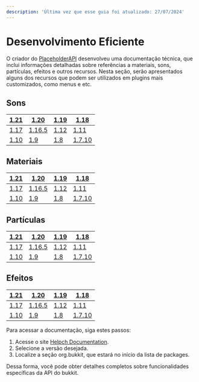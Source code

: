 ```yaml
---
description: 'Última vez que esse guia foi atualizado: 27/07/2024'
---
```


# Desenvolvimento Eficiente

O criador do [PlaceholderAPI](https://www.spigotmc.org/resources/placeholderapi.6245/) desenvolveu uma documentação técnica, que inclui informações detalhadas sobre referências a materiais, sons, partículas, efeitos e outros recursos. Nesta seção, serão apresentados alguns dos recursos que podem ser utilizados em plugins mais customizados, como menus e etc.

## Sons

| [1.21](https://hub.spigotmc.org/javadocs/spigot/org/bukkit/Sound.html) | [1.20](https://helpch.at/docs/1.20/org/bukkit/Sound.html) | [1.19](https://helpch.at/docs/1.19/org/bukkit/Sound.html) | [1.18](https://helpch.at/docs/1.18/org/bukkit/Sound.html) |
| ---------------------------------------------- | ------------------------------------------------- | ------------------------------------------------- | ------------------------------------------------- |
| [1.17](https://helpch.at/docs/1.17/org/bukkit/Sound.html) | [1.16.5](https://helpch.at/docs/1.16.5/org/bukkit/Sound.html) | [1.12](https://helpch.at/docs/1.12/org/bukkit/Sound.html) | [1.11](https://helpch.at/docs/1.11/org/bukkit/Sound.html) |
| [1.10](https://helpch.at/docs/1.10/org/bukkit/Sound.html) | [1.9](https://helpch.at/docs/1.9/org/bukkit/Sound.html) | [1.8](https://helpch.at/docs/1.8/org/bukkit/Sound.html) | [1.7.10](https://helpch.at/docs/1.7.10/org/bukkit/Sound.html) |

## Materiais

| [1.21](https://hub.spigotmc.org/javadocs/spigot/org/bukkit/Material.html) | [1.20](https://helpch.at/docs/1.20/org/bukkit/Material.html) | [1.19](https://helpch.at/docs/1.19/org/bukkit/Material.html) | [1.18](https://helpch.at/docs/1.18/org/bukkit/Material.html) |
| ---------------------------------------------- | ------------------------------------------------- | ------------------------------------------------- | ------------------------------------------------- |
| [1.17](https://helpch.at/docs/1.17/org/bukkit/Material.html) | [1.16.5](https://helpch.at/docs/1.16.5/org/bukkit/Material.html) | [1.12](https://helpch.at/docs/1.12/org/bukkit/Material.html) | [1.11](https://helpch.at/docs/1.11/org/bukkit/Material.html) |
| [1.10](https://helpch.at/docs/1.10/org/bukkit/Material.html) | [1.9](https://helpch.at/docs/1.9/org/bukkit/Sound.html) | [1.8](https://helpch.at/docs/1.8/org/bukkit/Sound.html) | [1.7.10](https://helpch.at/docs/1.7.10/org/bukkit/Sound.html) |

## Partículas

| [1.21](https://hub.spigotmc.org/javadocs/spigot/org/bukkit/Particle.html) | [1.20](https://helpch.at/docs/1.20/org/bukkit/Particle.html) | [1.19](https://helpch.at/docs/1.19/org/bukkit/Particle.html) | [1.18](https://helpch.at/docs/1.18/org/bukkit/Particle.html) |
| ---------------------------------------------- | ------------------------------------------------- | ------------------------------------------------- | ------------------------------------------------- |
| [1.17](https://helpch.at/docs/1.17/org/bukkit/Particle.html) | [1.16.5](https://helpch.at/docs/1.16.5/org/bukkit/Particle.html) | [1.12](https://helpch.at/docs/1.12/org/bukkit/Particle.html) | [1.11](https://helpch.at/docs/1.11/org/bukkit/Particle.html) |
| [1.10](https://helpch.at/docs/1.10/org/bukkit/Particle.html) | [1.9](https://helpch.at/docs/1.9/org/bukkit/Particle.html) | [1.8](https://helpch.at/docs/1.8/org/bukkit/Particle.html) | [1.7.10](https://helpch.at/docs/1.7.10/org/bukkit/Particle.html) |

## Efeitos

| [1.21](https://hub.spigotmc.org/javadocs/spigot/org/bukkit/Effect.html) | [1.20](https://helpch.at/docs/1.20/org/bukkit/Effect.html) | [1.19](https://helpch.at/docs/1.19/org/bukkit/Effect.html) | [1.18](https://helpch.at/docs/1.18/org/bukkit/Effect.html) |
| ---------------------------------------------- | ------------------------------------------------- | ------------------------------------------------- | ------------------------------------------------- |
| [1.17](https://helpch.at/docs/1.17/org/bukkit/Effect.html) | [1.16.5](https://helpch.at/docs/1.16.5/org/bukkit/Effect.html) | [1.12](https://helpch.at/docs/1.12/org/bukkit/Effect.html) | [1.11](https://helpch.at/docs/1.11/org/bukkit/Effect.html) |
| [1.10](https://helpch.at/docs/1.10/org/bukkit/Effect.html) | [1.9](https://helpch.at/docs/1.9/org/bukkit/Effect.html) | [1.8](https://helpch.at/docs/1.8/org/bukkit/Effect.html) | [1.7.10](https://helpch.at/docs/1.7.10/org/bukkit/Effect.html) |

Para acessar a documentação, siga estes passos:

1. Acesse o site [Helpch Documentation](https://helpch.at/docs/).
2. Selecione a versão desejada.
3. Localize a seção org.bukkit, que estará no início da lista de packages.

Dessa forma, você pode obter detalhes completos sobre funcionalidades específicas da API do bukkit.

